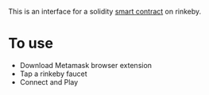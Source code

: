 This is an interface for a solidity [smart contract](https://github.com/zouantchaw/mini-nft-game) on rinkeby.

# To use
- Download Metamask browser extension
- Tap a rinkeby faucet
- Connect and Play